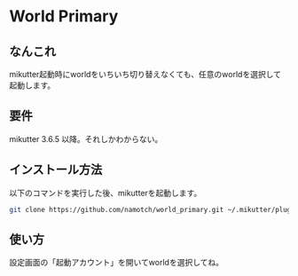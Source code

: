 # World Primary

## なんこれ

mikutter起動時にworldをいちいち切り替えなくても、任意のworldを選択して起動します。

## 要件

mikutter 3.6.5 以降。それしかわからない。

## インストール方法

以下のコマンドを実行した後、mikutterを起動します。

```sh
git clone https://github.com/namotch/world_primary.git ~/.mikutter/plugin/world_primary
```

## 使い方

設定画面の「起動アカウント」を開いてworldを選択してね。
